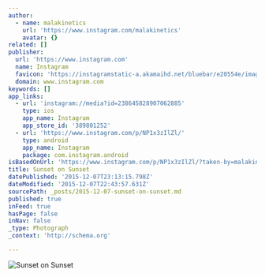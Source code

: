 ```yaml
---
author:
  - name: malakinetics
    url: 'https://www.instagram.com/malakinetics'
    avatar: {}
related: []
publisher:
  url: 'https://www.instagram.com'
  name: Instagram
  favicon: 'https://instagramstatic-a.akamaihd.net/bluebar/e20554e/images/ico/favicon.ico'
  domain: www.instagram.com
keywords: []
app_links:
  - url: 'instagram://media?id=238645828907062885'
    type: ios
    app_name: Instagram
    app_store_id: '389801252'
  - url: 'https://www.instagram.com/p/NP1x3zIlZl/'
    type: android
    app_name: Instagram
    package: com.instagram.android
isBasedOnUrl: 'https://www.instagram.com/p/NP1x3zIlZl/?taken-by=malakinetics'
title: Sunset on Sunset
datePublished: '2015-12-07T23:13:15.798Z'
dateModified: '2015-12-07T22:43:57.631Z'
sourcePath: _posts/2015-12-07-sunset-on-sunset.md
published: true
inFeed: true
hasPage: false
inNav: false
_type: Photograph
_context: 'http://schema.org'

---
```

![Sunset on Sunset](https://scontent.cdninstagram.com/hphotos-xfa1/t51.2885-15/e15/11142331_858890010813363_1831990664_n.jpg)